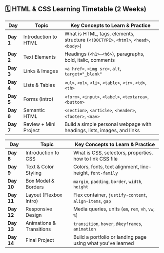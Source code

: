 ## 🗓️ HTML & CSS Learning Timetable (2 Weeks)

| **Day**   | **Topic**             | **Key Concepts to Learn & Practice**                                                 |
| --------- | --------------------- | ------------------------------------------------------------------------------------ |
| **Day 1** | Introduction to HTML  | What is HTML, tags, elements, structure (`<!DOCTYPE>`, `<html>`, `<head>`, `<body>`) |
| **Day 2** | Text Elements         | Headings (`<h1>`–`<h6>`), paragraphs, bold, italic, comments                         |
| **Day 3** | Links & Images        | `<a href>`, `<img src>`, `alt`, `target="_blank"`                                    |
| **Day 4** | Lists & Tables        | `<ul>`, `<ol>`, `<li>`, `<table>`, `<tr>`, `<td>`, `<th>`                            |
| **Day 5** | Forms (Intro)         | `<form>`, `<input>`, `<label>`, `<textarea>`, `<button>`                             |
| **Day 6** | Semantic HTML         | `<section>`, `<article>`, `<header>`, `<footer>`, `<nav>`                            |
| **Day 7** | Review + Mini Project | Build a simple personal webpage with headings, lists, images, and links              |

| **Day**    | **Topic**                | **Key Concepts to Learn & Practice**                        |
| ---------- | ------------------------ | ----------------------------------------------------------- |
| **Day 8**  | Introduction to CSS      | What is CSS, selectors, properties, how to link CSS file    |
| **Day 9**  | Text & Color Styling     | Colors, fonts, text alignment, line-height, `font-family`   |
| **Day 10** | Box Model & Borders      | `margin`, `padding`, `border`, `width`, `height`            |
| **Day 11** | Layout (Flexbox Intro)   | Flex container, `justify-content`, `align-items`, `gap`     |
| **Day 12** | Responsive Design        | Media queries, units (`em`, `rem`, `vh`, `vw`, `%`)         |
| **Day 13** | Animations & Transitions | `transition`, `hover`, `@keyframes`, `animation`            |
| **Day 14** | Final Project            | Build a portfolio or landing page using what you've learned |

